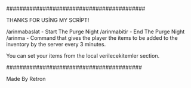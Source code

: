 ##########################################

THANKS FOR USİNG MY SCRİPT!

/arinmabaslat - Start The Purge Night
/arinmabitir - End The Purge Night
/arinma - Command that gives the player the items to be added to the inventory by the server every 3 minutes.

You can set your items from the local verilecekitemler section.

#########################################

Made By Retron
